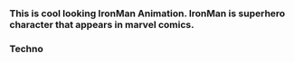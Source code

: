 ### This is cool looking IronMan Animation. IronMan is superhero character that appears in marvel comics.

### Techno
